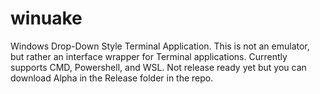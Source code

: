 # winuake
Windows Drop-Down Style Terminal Application. This is not an emulator, but rather an interface wrapper for Terminal applications. Currently supports CMD, Powershell, and WSL. Not release ready yet but you can download Alpha in the Release folder in the repo.
